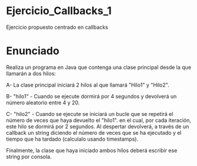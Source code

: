 # Ejercicio_Callbacks_1
Ejercicio propuesto centrado en callbacks
# Enunciado
Realiza un programa en Java que contenga una clase principal desde la que llamarán a dos hilos:

A- La clase principal iniciará 2 hilos al que llamará "Hilo1" y "Hilo2".

B- "hilo1" -  Cuando se ejecute dormirá por 4 segundos y devolverá un número aleatorio entre 4 y 20. 

C- "hilo2" - Cuando se ejecute se iniciará un bucle que se repetirá el número de veces que haya devuelto el "hilo1". en el cual, por cada iteración, este hilo se dormirá por 2 segundos. Al despertar devolverá, a través de un callback un string diciendo el número de veces que se ha ejecutado y el tiempo que ha tardado (calculalo usando timestamps). 

Finalmente, la clase que haya iniciado ambos hilos deberá escribir ese string por consola.


